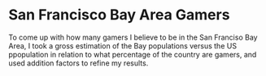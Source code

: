 San Francisco Bay Area Gamers
===============

To come up with how many gamers I believe to be in the San Franciso Bay Area, I took a gross estimation of the Bay populations versus the US ppopulation in relation to what percentage of the country are gamers, and used addition factors to refine my results.
